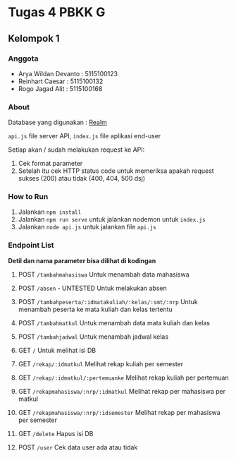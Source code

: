 # Tugas 4 PBKK G
## Kelompok 1

### Anggota
+ Arya Wildan Devanto : 5115100123
+ Reinhart Caesar : 5115100132
+ Rogo Jagad Alit : 5115100168

### About
Database yang digunakan : [Realm](https://realm.io/ "Realm.io")

`api.js` file server API, `index.js` file aplikasi end-user

Setiap akan / sudah melakukan request ke API:
1. Cek format parameter
2. Setelah itu cek HTTP status code untuk memeriksa apakah request sukses (200) atau tidak (400, 404, 500 dsj)

### How to Run
1. Jalankan `npm install`
2. Jalankan `npm run serve` untuk jalankan nodemon untuk `index.js`
3. Jalankan `node api.js` untuk jalankan file `api.js`

### Endpoint List

**Detil dan nama parameter bisa dilihat di kodingan**

1. POST `/tambahmahasiswa`
Untuk menambah data mahasiswa

2. POST `/absen` - UNTESTED
Untuk melakukan absen

3. POST `/tambahpeserta/:idmatakuliah/:kelas/:smt/:nrp`
Untuk menambah peserta ke mata kuliah dan kelas tertentu

4. POST `/tambahmatkul`
Untuk menambah data mata kuliah dan kelas

5. POST `/tambahjadwal`
Untuk menambah jadwal kelas

6. GET `/`
Untuk melihat isi DB

7. GET `/rekap/:idmatkul`
Melihat rekap kuliah per semester

8. GET `/rekap/:idmatkul/:pertemuanke`
Melihat rekap kuliah per pertemuan

9. GET `/rekapmahasiswa/:nrp/:idmatkul`
Melihat rekap per mahasiswa per matkul

10. GET `/rekapmahasiswa/:nrp/:idsemester`
Melihat rekap per mahasiswa per semester

11. GET `/delete`
Hapus isi DB

12. POST `/user`
Cek data user ada atau tidak